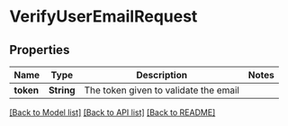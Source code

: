 # VerifyUserEmailRequest

## Properties

Name | Type | Description | Notes
------------ | ------------- | ------------- | -------------
**token** | **String** | The token given to validate the email | 

[[Back to Model list]](../README.md#documentation-for-models) [[Back to API list]](../README.md#documentation-for-api-endpoints) [[Back to README]](../README.md)


